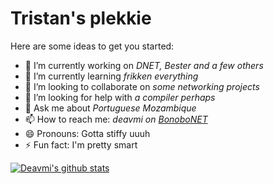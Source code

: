 Tristan's plekkie
=================

Here are some ideas to get you started:

- 🔭 I’m currently working on _DNET, Bester and a few others_
- 🌱 I’m currently learning _frikken everything_
- 👯 I’m looking to collaborate on _some networking projects_
- 🤔 I’m looking for help with _a compiler perhaps_
- 💬 Ask me about _Portuguese Mozambique_
- 📫 How to reach me: _deavmi on [BonoboNET](http://deavmi.assigned.network/projects/bonobonet)_
- 😄 Pronouns: Gotta stiffy uuuh
- ⚡ Fun fact: I'm pretty smart

[![Deavmi's github stats](https://github-readme-stats.vercel.app/api?username=deavmi)](https://github.com/anuraghazra/github-readme-stats)
